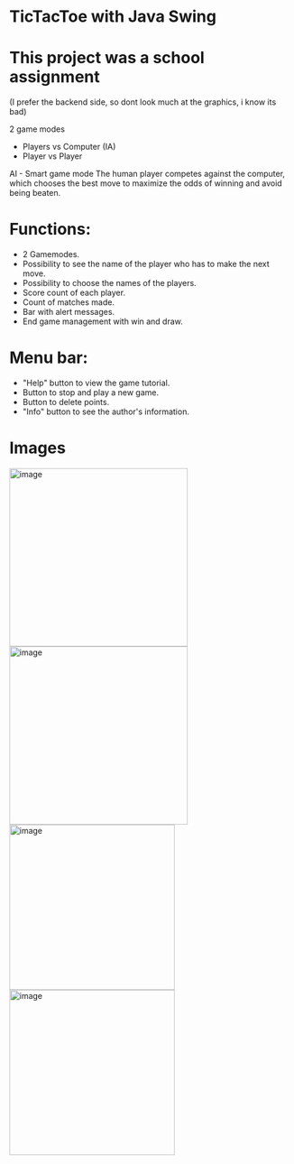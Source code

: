 # TicTacToe with Java Swing
# This project was a school assignment
(I prefer the backend side, so dont look much at the graphics, i know its bad)

2 game modes
- Players vs Computer (IA)
- Player vs Player

AI - Smart game mode
The human player competes against the computer, which chooses the best move to maximize the odds of winning and avoid being beaten.


# Functions: 
- 2 Gamemodes.
- Possibility to see the name of the player who has to make the next move.
- Possibility to choose the names of the players.
- Score count of each player.
- Count of matches made.
- Bar with alert messages.
- End game management with win and draw.

# Menu bar:
- "Help" button to view the game tutorial.
- Button to stop and play a new game.
- Button to delete points.
- "Info" button to see the author's information.

# Images
<img width="316" alt="image" src="https://user-images.githubusercontent.com/86069272/179062074-bc5b36cc-0f43-4a70-9b12-12d581218459.png"><img width="316" alt="image" src="https://user-images.githubusercontent.com/86069272/179062035-00a6a111-2980-4ff2-81c4-b46a4b271973.png">
<img width="293" alt="image" src="https://user-images.githubusercontent.com/86069272/179061802-7695f9b8-7a0e-4c70-8afd-69d7488bb552.png"> <img width="293" alt="image" src="https://user-images.githubusercontent.com/86069272/179061842-24d8a6b7-3d0d-4c39-9c1f-35aab80a524a.png">
